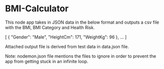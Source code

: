 # BMI-Calculator

This node app takes in JSON data in the below format and outputs a csv file with the BMI, BMI Category and Health Risk.

[
 { "Gender": "Male", "HeightCm": 171, "WeightKg": 96 },
 ...
]

Attached output file is derived from test data in data.json file.

Note: nodemon.json file mentions the files to ignore in order to prevent the app from getting stuck in an infinite loop. 
